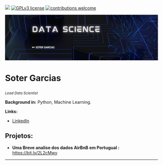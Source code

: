 [![](https://img.shields.io/badge/python-3.7+-blue.svg)](https://www.python.org/downloads/release/python-365/) [![GPLv3 license](https://img.shields.io/badge/License-GPLv3-blue.svg)](http://perso.crans.org/besson/LICENSE.html) [![contributions welcome](https://img.shields.io/badge/contributions-welcome-brightgreen.svg?style=flat)](https://github.com/carlosfab/data_science/issues)

<p align="center">
  <img src="LinkedIn Banner.png" >
</p>

# Soter Garcias
<sub>*Lead Data Scientist* </sub>



**Background in:** Python, Machine Learning.

**Links:**

* [LinkedIn](https://www.linkedin.com/in/soter-garcias-70165968/)



## Projetos:


* **Uma Breve analise dos dados AirBnB em Portugual :** https://bit.ly/2L2cMwy


---
